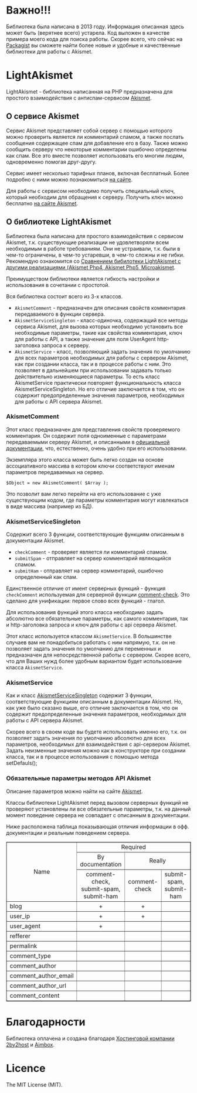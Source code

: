 ﻿# Важно!!!

Библиотека была написана в 2013 году. Информация описанная здесь может быть (верятнее всего) устарела. Код выложен в качестве примера моего кода для поиска работы. Скорее всего, что сейчас на [Packagist](https://packagist.org/search/?q=akismet) вы сможете найти более новые и удобные и качественные библиотеки для работы с Akismet.

# LightAkismet

LightAkismet - библиотека написанная на PHP предназначена для простого взаимодействия с антиспам-сервисом [Akismet](https://akismet.com/).


## О сервисе Akismet

Сервис Akismet представляет собой сервер с помощью которого можно проверить является ли комментарий спамом, а также послать сообщения содержащее спам для добавление его в базу. Также можно сообщить серверу что некоторые комментарии ошибочно определены как спам. Все это вместе позволяет использовать его многим людям, одновременно помогая друг-другу.

Сервис имеет несколько тарифных планов, включая бесплатный. Более подробно с ними можно познакомиться [на сайте](https://akismet.com/plans/).

Для работы с сервисом необходимо получить специальный ключ, который необходим для обращения к серверу. Получить ключ можно бесплатно [на сайте Akismet](https://akismet.com/).


## О библиотеке LightAkismet

Библиотека была написана для простого взаимодействия с сервисом Akismet, т.к. существующие реализации не удовлетворяли всем необходимым в работе требованиям. Они не устраивали, т.к. были в чем-то ограничены, в чем-то устаревши, в чем-то сложны и не гибки. Рекомендую ознакомится со [Cравнением бибилотеки LightAkismet с другими реализациями (Akismet Php4, Akismet Php5, Microakismet](compare.md).

Преимуществом библиотеки является гибкость настройки и использования в сочетании с простотой.

Вся библиотека состоит всего из 3-х классов.

* `AkismetComment` - предназначен для описания свойств комментария передаваемого в функции сервера.
* `AkismetServiceSingleton` - класс-одиночка, содержащий все методы сервиса Akismet, для вызова которых необходимо установить все необходимые параметры, такие как свойства комментария, ключ для работы с API, а также значение для поля UserAgent http-заголовка запроса к серверу.
* `AkismetService` - класс, позволяющий задать значения по умолчанию для всех параметров необходимых для работы с сервером Akismet, как при создании класса, так и в процессе работы с ним. Это позволяет в дальнейшем при использовании задавать только действительно изменяющиеся параметры. То есть класс AkismetService практически повторяет функциональность класса AkismetServiceSingleton. Но его отличие заключается в том, что он содержит предопределенные значения параметров, необходимых для работы с API сервера Akismet.


### AkismetComment

Этот класс предназначен для представления свойств проверяемого комментария. Он содержит поля одноименные с параметрами передаваемыми серверу Akismet, и описанными в [официальной документации](https://akismet.com/development/api/), что, естественно, очень удобно при его использовании. 

Экземпляра этого класса может быть легко создан на основе ассоциативного массива в котором ключи соответствуют именам параметров передаваемых на сервер.

    $Object = new AkismetComment( $Array );

Это позволит вам легко перейти на его использование с уже существующим кодом, где параметры комментария могут извлекаться в виде массива (например из БД).


### AkismetServiceSingleton

Содержит всего 3 функции, соответствующие функциям описанным в документации Akismet.

* `checkComment` - проверяет является ли комментарий спамом.
* `submitSpam` - отправляет на сервер комментарий являющийся спамом.
* `submitHam` - отправляет на сервер комментарий, ошибочно определенный как спам.

Единственное отличие от имент серверных функций - функция `checkComment` используемая для серверной функции [comment-check](https://akismet.com/development/api/#comment-check). Это сделано для унификации: первое слово всех функций - глагол.

Для использования функций этого класса необходимо задать абсолютно все обязательные параметры, как самого комментария, так и http-заголовка запроса и ключ для работы с api сервера Akismet.

Этот класс используется классом `AkismetService`. В большинстве случаев вам не понадобиться работать с ним напрямую, т.к. он не позволяет задать значения по умолчанию для переменных и предназначен для непосредственной работы с сервером. Скорее всего, что для Ваших нужд более удобным вариантом будет использование класса `AkismetService`.


### AkismetService

Как и класс [AkismetServiceSingleton](#akismetservicesingleton) содержит 3 функции, соответствующие функциям описанным в документации Akismet. Но, как уже было сказано выше, его отличие заключается в том, что он содержит предопределенные значения параметров, необходимых для работы с API сервера Akismet.

Скорее всего в своем коде вы будете использовать именно его, т.к. он позволяет задать значения по умолчанию абсолютно для всех параметров, необходимых для взаимодействия с api-сервером Akismet. Задать неизменные значения можно как в конструкторе при создании класса, так и в процессе использования с помощью метода setDefauls();

### Обязательные параметры методов API Akismet
Описание параметров можно найти на сайте [Akismet](http://akismet.com/development/api/).

Классы библиотеки LightAkismet перед вызовом серверных функций не проверяют установлены ли все обязательные параметры, т.к. на данный момент поведение сервера не совпадает с описанным в документации.

Ниже расположена таблица показывающая отличия информации в офф. документации и реальным поведением сервера.

<table border="1">
    <tbody>
        <tr>
            <td rowspan="3" style="text-align: center;">Name</td>
            <td colspan="3" style="text-align: center;">Required</td>
        </tr>
        <tr>
            <td style="text-align: center;">By documentation</td><td colspan="2" style="text-align: center;">Really</td>
        </tr>
        <tr>
            <td style="text-align: center;">comment-check,<br>submit-spam,<br>submit-ham</td>
            <td style="text-align: center;">comment-check</td>
            <td style="text-align: center;">submit-spam,<br>submit-ham</td>
        </tr>
        <tr>
            <td>blog</td>
            <td style="text-align: center;"> + </td>
            <td style="text-align: center;"> + </td>
            <td style="text-align: center;">&nbsp;</td>
        </tr>
        <tr>
            <td>user_ip</td>
            <td style="text-align: center;"> + </td>
            <td style="text-align: center;"> + </td>
            <td style="text-align: center;"> &nbsp;</td>
        </tr>
        <tr>
            <td> user_agent</td>
            <td style="text-align: center;"> + </td>
            <td style="text-align: center;"> &nbsp; </td>
            <td style="text-align: center;"> &nbsp; </td>
        </tr>
        <tr>
            <td> refferer</td>
            <td style="text-align: center;"> &nbsp; </td>
            <td style="text-align: center;"> &nbsp; </td>
            <td style="text-align: center;"> &nbsp; </td>
        </tr>
        <tr>
            <td> permalink</td>
            <td style="text-align: center;"> &nbsp;</td>
            <td style="text-align: center;"> &nbsp;</td>
            <td style="text-align: center;"> &nbsp;</td>
        </tr>
        <tr>
            <td> comment_type</td>
            <td style="text-align: center;"> &nbsp;</td>
            <td style="text-align: center;"> &nbsp;</td>
            <td style="text-align: center;"> &nbsp;</td>
        </tr>
        <tr>
            <td> comment_author</td>
            <td style="text-align: center;"> &nbsp; </td>
            <td style="text-align: center;"> &nbsp; </td>
            <td style="text-align: center;"> &nbsp; </td>
        </tr>
        <tr>
            <td> comment_author_email</td>
            <td style="text-align: center;"> &nbsp;</td>
            <td style="text-align: center;"> &nbsp;</td>
            <td style="text-align: center;"> &nbsp;</td>
        </tr>
        <tr>
            <td> comment_author_url</td>
            <td style="text-align: center;"> &nbsp;</td>
            <td style="text-align: center;"> &nbsp;</td>
            <td style="text-align: center;"> &nbsp;</td>
        </tr>
        <tr>
            <td> comment_content</td>
            <td style="text-align: center;"> &nbsp;</td>
            <td style="text-align: center;"> &nbsp;</td>
            <td style="text-align: center;"> &nbsp;</td>
        </tr>
    </tbody>
</table>

# Благодарности

Библиотека оплачена и создана благодаря [Хостинговой компании 2by2host](http://www.2by2host.com/) и [Aimbox](http://aimbox.com/).

# Licence
The MIT License (MIT).
